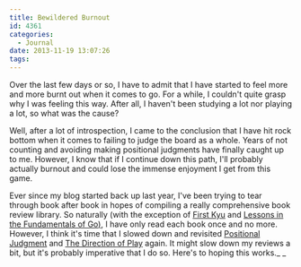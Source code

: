 ```yaml
---
title: Bewildered Burnout
id: 4361
categories:
  - Journal
date: 2013-11-19 13:07:26
tags:
---
```


Over the last few days or so, I have to admit that I have started to feel more and more burnt out when it comes to go. For a while, I couldn't quite grasp why I was feeling this way. After all, I haven't been studying a lot nor playing a lot, so what was the cause?

Well, after a lot of introspection, I came to the conclusion that I have hit rock bottom when it comes to failing to judge the board as a whole. Years of not counting and avoiding making positional judgments have finally caught up to me. However, I know that if I continue down this path, I'll probably actually burnout and could lose the immense enjoyment I get from this game.

Ever since my blog started back up last year, I've been trying to tear through book after book in hopes of compiling a really comprehensive book review library. So naturally (with the exception of [<span style="text-decoration: underline;">First Kyu</span>](http://www.bengozen.com/book-review-first-kyu/ "Book Review: First Kyu") and <span style="text-decoration: underline;">[Lessons in the Fundamentals of Go](http://www.bengozen.com/book-review-lessons-in-the-fundamentals-of-go/ "Book Review: Lessons in the Fundamentals of Go"))</span>, I have only read each book once and no more. However, I think it's time that I slowed down and revisited [Positional Judgment](http://www.bengozen.com/book-review-positional-judgment/ "Book Review: Positional Judgment") and [The Direction of Play](http://www.bengozen.com/book-review-the-direction-of-play/ "Book Review: The Direction of Play") again. It might slow down my reviews a bit, but it's probably imperative that I do so. Here's to hoping this works._
_